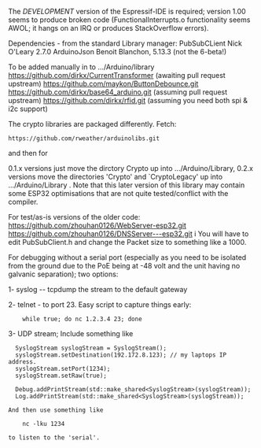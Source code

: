 The *DEVELOPMENT* version of the Espressif-IDE is required; version 1.00
	seems to produce broken code (FunctionalInterrupts.o functionality
	seems AWOL; it hangs on an IRQ or produces StackOverflow errors).

Dependencies - from the standard Library manager:
	PubSubCLient Nick O'Leary 2.7.0
	ArduinoJson Benoit Blanchon, 5.13.3 (not the 6-beta!)

To be added manually in to .../Arduino/library
	https://github.com/dirkx/CurrentTransformer 	(awaiting pull request upstream)
	https://github.com/maykon/ButtonDebounce.git
	https://github.com/dirkx/base64_arduino.git	(assuming pull request upstream)
	https://github.com/dirkx/rfid.git (assuming you need both spi & i2c support)

The crypto libraries are packaged differently. Fetch:

	https://github.com/rweather/arduinolibs.git 

and then  for
	
0.1.x versions
	just move the dirctory Crypto up into .../Arduino/Library,
0.2.x versions
	move the directories  'Crypto' and `CryptoLegacy' up into .../Arduino/Library
.
Note that this later version of this library may contain some ESP32 optimisations that
are not quite tested/conflict with the compiler.

For test/as-is versions of the older code:
	https://github.com/zhouhan0126/WebServer-esp32.git
	https://github.com/zhouhan0126/DNSServer---esp32.git
i
You will have to edit PubSubClient.h and change the Packet size to something like a  1000.

For debugging without a serial port (especially as you need to be isolated from the ground due to the PoE being at -48 volt and the unit having no galvanic separation); two options:

1-	syslog -- tcpdump the stream to the default gateway

2-	telnet - to port 23. Easy script to capture things early:

		while true; do nc 1.2.3.4 23; done

3-	UDP stream; Include something like

	  SyslogStream syslogStream = SyslogStream();
	  syslogStream.setDestination(192.172.8.123); // my laptops IP address.
	  syslogStream.setPort(1234);
	  syslogStream.setRaw(true);

	  Debug.addPrintStream(std::make_shared<SyslogStream>(syslogStream));
	  Log.addPrintStream(std::make_shared<SyslogStream>(syslogStream));

	And then use something like

		nc -lku 1234

	to listen to the 'serial'. 
